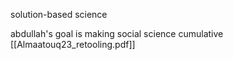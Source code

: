solution-based science

abdullah's goal is making social science cumulative [[Almaatouq23_retooling.pdf]]
